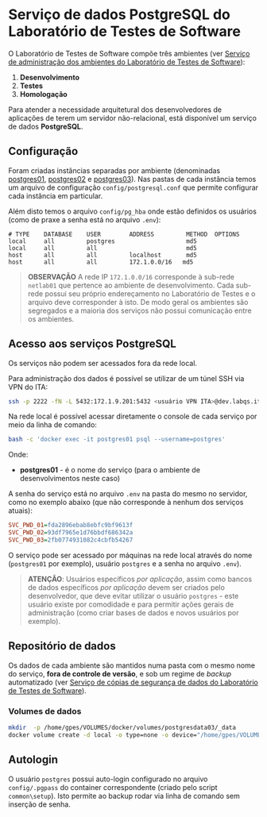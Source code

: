 # Serviço de dados **PostgreSQL** do Laboratório de Testes de Software

O Laboratório de Testes de Software compõe três ambientes (ver [Serviço de administração dos ambientes do Laboratório de Testes de Software](../httpd/README.md)):

1. **Desenvolvimento**
1. **Testes**
1. **Homologação**

Para atender a necessidade arquitetural dos desenvolvedores de aplicações de terem um servidor não-relacional, está disponível um serviço de dados **PostgreSQL**.

## Configuração

Foram criadas instâncias separadas por ambiente (denominadas [postgres01](./postgres01), [postgres02](./postgres02) e [postgres03](./postgres03)). Nas pastas de cada instância temos um arquivo de configuração `config/postgresql.conf` que permite configurar cada instância em particular.

Além disto temos o arquivo `config/pg_hba` onde estão definidos os usuários (como de praxe a senha está no arquivo `.env`):

```
# TYPE    DATABASE    USER        ADDRESS         METHOD  OPTIONS
local     all         postgres                    md5
local     all         all                         md5
host      all         all         localhost       md5
host      all         all         172.1.0.0/16   md5
```

> **OBSERVAÇÃO** A rede IP `172.1.0.0/16` corresponde à sub-rede `netlab01` que pertence ao ambiente de desenvolvimento. Cada sub-rede possui seu próprio endereçamento no Laboratório de Testes e o arquivo deve corresponder à isto. De modo geral os ambientes são segregados e a maioria dos serviços não possui comunicação entre os ambientes.

## Acesso aos serviços **PostgreSQL**

Os serviços não podem ser acessados fora da rede local.

Para administração dos dados é possível se utilizar de um túnel SSH via VPN do ITA:

```sh
ssh -p 2222 -fN -L 5432:172.1.9.201:5432 <usuário VPN ITA>@dev.labqs.ita.br
```

Na rede local é possível acessar diretamente o console de cada serviço por meio da linha de comando:

```sh
bash -c 'docker exec -it postgres01 psql --username=postgres'
```

Onde:
* **postgres01** - é o nome do serviço (para o ambiente de desenvolvimentos neste caso)

A senha do serviço está no arquivo `.env` na pasta do mesmo no servidor, como no exemplo abaixo (que não corresponde à nenhum dos serviços atuais):

```ini
SVC_PWD_01=fda2896ebab8ebfc9bf9613f
SVC_PWD_02=93df7965e1d76bbdf686342a
SVC_PWD_03=2fb0774931082c4cbfb54267
```

O serviço pode ser acessado por máquinas na rede local através do nome (`postgres01` por exemplo), usuário `postgres` e a senha no arquivo `.env`).

> **ATENÇÃO**: Usuários específicos *por aplicação*, assim como bancos de dados específicos *por aplicação* devem ser criados pelo desenvolvedor, que deve evitar utilizar o usuário `postgres` - este usuário existe por comodidade e para permitir ações gerais de administração (como criar bases de dados e novos usuários por exemplo).

## Repositório de dados

Os dados de cada ambiente são mantidos numa pasta com o mesmo nome do serviço, **fora de controle de versão**, e sob um regime de _backup_ automatizado (ver [Serviço de cópias de segurança de dados do Laboratório de Testes de Software](../backup/README.md)).

### Volumes de dados

```bash
mkdir  -p /home/gpes/VOLUMES/docker/volumes/postgresdata03/_data
docker volume create -d local -o type=none -o device="/home/gpes/VOLUMES/docker/volumes/postgresdata03/_data" -o o=bind postgresdata03
```

## Autologin

O usuário `postgres` possui auto-login configurado no arquivo `config/.pgpass` do container correspondente (criado pelo script `common\setup`). Isto permite ao backup rodar via linha de comando sem inserção de senha.

